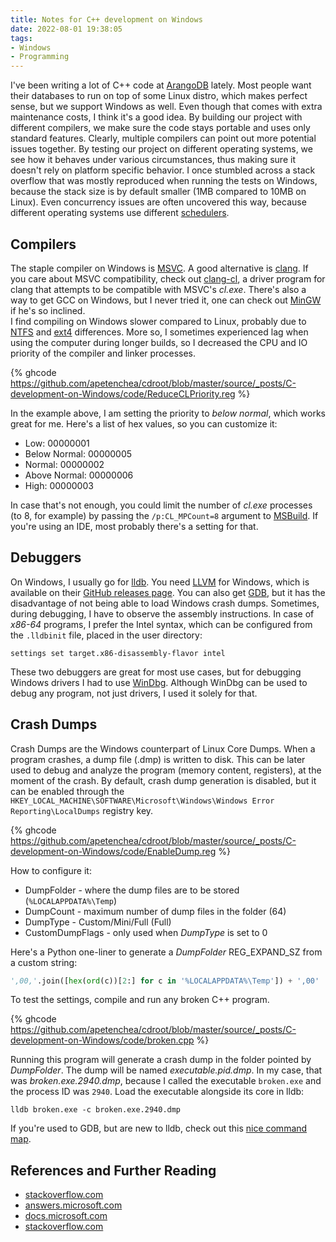```yaml
---
title: Notes for C++ development on Windows
date: 2022-08-01 19:38:05
tags:
- Windows
- Programming
---
```


I've been writing a lot of C++ code at [ArangoDB](https://github.com/arangodb/arangodb) lately. Most people want their
databases to run on top of some Linux distro, which makes perfect sense, but we support Windows as well.
Even though that comes with extra maintenance costs, I think it's a good idea. By building our project with
different compilers, we make sure the code stays portable and uses only standard features.
Clearly, multiple compilers can point out more potential issues together. By testing our project on different operating
systems, we see how it behaves under various circumstances, thus making sure it doesn't rely on platform
specific behavior. I once stumbled across a stack overflow that was mostly reproduced when running the tests on Windows,
because the stack size is by default smaller (1MB compared to 10MB on Linux). Even concurrency issues are often
uncovered this way, because different operating systems use different [schedulers](https://en.wikipedia.org/wiki/Scheduling_(computing)).

## Compilers

The staple compiler on Windows is [MSVC](https://visualstudio.microsoft.com/vs/features/cplusplus/). A good alternative is
[clang](https://clang.llvm.org). If you care about MSVC compatibility, check out
[clang-cl](https://clang.llvm.org/docs/MSVCCompatibility.html), a driver program for clang that attempts to be compatible
with MSVC's _cl.exe_.
There's also a way to get GCC on Windows, but I never tried it, one can check out [MinGW](https://www.mingw-w64.org/) if
he's so inclined.  
I find compiling on Windows slower compared to Linux, probably due to [NTFS](https://en.wikipedia.org/wiki/NTFS)
and [ext4](https://en.wikipedia.org/wiki/Ext4) differences. More so, I sometimes experienced lag when using the computer during
longer builds, so I decreased the CPU and IO priority of the compiler and linker processes.

{% ghcode https://github.com/apetenchea/cdroot/blob/master/source/_posts/C-development-on-Windows/code/ReduceCLPriority.reg %}

In the example above, I am setting the priority to _below normal_, which works great for me. Here's a list of hex values,
so you can customize it:

- Low: 00000001
- Below Normal: 00000005
- Normal: 00000002
- Above Normal: 00000006
- High: 00000003

In case that's not enough, you could limit the number of _cl.exe_
processes (to 8, for example) by passing the `/p:CL_MPCount=8` argument to [MSBuild](https://docs.microsoft.com/en-us/visualstudio/msbuild/msbuild).
If you're using an IDE, most probably there's a setting for that.

## Debuggers

On Windows, I usually go for [lldb](https://lldb.llvm.org/). You need [LLVM](https://llvm.org/) for Windows, which is
available on their [GitHub releases page](https://github.com/llvm/llvm-project/releases). You can also get
[GDB](https://sourceware.org/gdb/), but it has the disadvantage of not being able to load Windows crash dumps.
Sometimes, during debugging, I have to observe the assembly instructions. In case of _x86-64_ programs,
I prefer the Intel syntax, which can be configured from the `.lldbinit` file, placed in the user directory:
```
settings set target.x86-disassembly-flavor intel
```

These two debuggers are great for most use cases, but for debugging Windows drivers I had to use
[WinDbg](https://docs.microsoft.com/en-us/windows-hardware/drivers/debugger/debugger-download-tools). Although WinDbg
can be used to debug any program, not just drivers, I used it solely for that.

## Crash Dumps
Crash Dumps are the Windows counterpart of Linux Core Dumps. When a program crashes, a dump file (.dmp) is written
to disk. This can be later used to debug and analyze the program (memory content, registers), at the moment of the crash.
By default, crash dump generation is disabled, but it can be enabled through the `HKEY_LOCAL_MACHINE\SOFTWARE\Microsoft\Windows\Windows Error Reporting\LocalDumps`
registry key.

{% ghcode https://github.com/apetenchea/cdroot/blob/master/source/_posts/C-development-on-Windows/code/EnableDump.reg %}

How to configure it:
- DumpFolder - where the dump files are to be stored (`%LOCALAPPDATA%\Temp`)
- DumpCount - maximum number of dump files in the folder (64)
- DumpType - Custom/Mini/Full (Full)
- CustomDumpFlags - only used when _DumpType_ is set to 0

Here's a Python one-liner to generate a _DumpFolder_ REG_EXPAND_SZ from a custom string:
```python
',00,'.join([hex(ord(c))[2:] for c in '%LOCALAPPDATA%\Temp']) + ',00'
```

To test the settings, compile and run any broken C++ program.

{% ghcode https://github.com/apetenchea/cdroot/blob/master/source/_posts/C-development-on-Windows/code/broken.cpp %}

Running this program will generate a crash dump in the folder pointed by _DumpFolder_. The dump will be named _executable.pid.dmp_.
In my case, that was _broken.exe.2940.dmp_, because I called the executable `broken.exe` and the process ID was `2940`.
Load the executable alongside its core in lldb:
```
lldb broken.exe -c broken.exe.2940.dmp
```

If you're used to GDB, but are new to lldb, check out this [nice command map](https://lldb.llvm.org/use/map.html).

## References and Further Reading

* [stackoverflow.com](https://stackoverflow.com/questions/53503593/how-to-reduce-visual-studio-build-process-priority-to-prevent-unresponsive-syste)
* [answers.microsoft.com](https://answers.microsoft.com/en-us/windows/forum/all/how-to-permanently-set-priority-processes-using/2f9ec439-5333-4625-9577-69d322cfbc5e)
* [docs.microsoft.com](https://docs.microsoft.com/en-us/windows/win32/wer/collecting-user-mode-dumps)
* [stackoverflow.com](https://stackoverflow.com/questions/20237201/best-way-to-have-crash-dumps-generated-when-processes-crash)